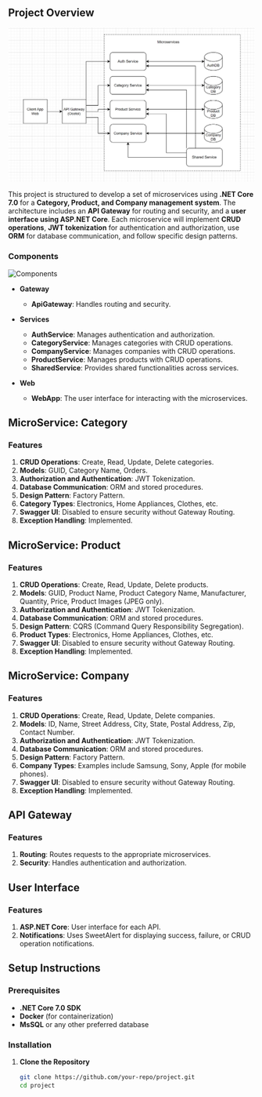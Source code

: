 ## **Project Overview**

![Project Overview](OMA/WebApp/wwwroot/images/OMA_Service_System_Design.png)

This project is structured to develop a set of microservices using **.NET Core 7.0** for a **Category, Product, and Company management system**. The architecture includes an **API Gateway** for routing and security, and a **user interface using ASP.NET Core**. Each microservice will implement **CRUD operations**, **JWT tokenization** for authentication and authorization, use **ORM** for database communication, and follow specific design patterns.

### **Components**

![Components](./images/components.png)

- **Gateway**
  - **ApiGateway**: Handles routing and security.

- **Services**
  - **AuthService**: Manages authentication and authorization.
  - **CategoryService**: Manages categories with CRUD operations.
  - **CompanyService**: Manages companies with CRUD operations.
  - **ProductService**: Manages products with CRUD operations.
  - **SharedService**: Provides shared functionalities across services.

- **Web**
  - **WebApp**: The user interface for interacting with the microservices.

## **MicroService: Category**

### **Features**

1. **CRUD Operations**: Create, Read, Update, Delete categories.
2. **Models**: GUID, Category Name, Orders.
3. **Authorization and Authentication**: JWT Tokenization.
4. **Database Communication**: ORM and stored procedures.
5. **Design Pattern**: Factory Pattern.
6. **Category Types**: Electronics, Home Appliances, Clothes, etc.
7. **Swagger UI**: Disabled to ensure security without Gateway Routing.
8. **Exception Handling**: Implemented.

## **MicroService: Product**

### **Features**

1. **CRUD Operations**: Create, Read, Update, Delete products.
2. **Models**: GUID, Product Name, Product Category Name, Manufacturer, Quantity, Price, Product Images (JPEG only).
3. **Authorization and Authentication**: JWT Tokenization.
4. **Database Communication**: ORM and stored procedures.
5. **Design Pattern**: CQRS (Command Query Responsibility Segregation).
6. **Product Types**: Electronics, Home Appliances, Clothes, etc.
7. **Swagger UI**: Disabled to ensure security without Gateway Routing.
8. **Exception Handling**: Implemented.

## **MicroService: Company**

### **Features**

1. **CRUD Operations**: Create, Read, Update, Delete companies.
2. **Models**: ID, Name, Street Address, City, State, Postal Address, Zip, Contact Number.
3. **Authorization and Authentication**: JWT Tokenization.
4. **Database Communication**: ORM and stored procedures.
5. **Design Pattern**: Factory Pattern.
6. **Company Types**: Examples include Samsung, Sony, Apple (for mobile phones).
7. **Swagger UI**: Disabled to ensure security without Gateway Routing.
8. **Exception Handling**: Implemented.

## **API Gateway**

### **Features**

1. **Routing**: Routes requests to the appropriate microservices.
2. **Security**: Handles authentication and authorization.

## **User Interface**

### **Features**

1. **ASP.NET Core**: User interface for each API.
2. **Notifications**: Uses SweetAlert for displaying success, failure, or CRUD operation notifications.

## **Setup Instructions**

### **Prerequisites**

- **.NET Core 7.0 SDK**
- **Docker** (for containerization)
- **MsSQL** or any other preferred database

### **Installation**

1. **Clone the Repository**
   ```sh
   git clone https://github.com/your-repo/project.git
   cd project
